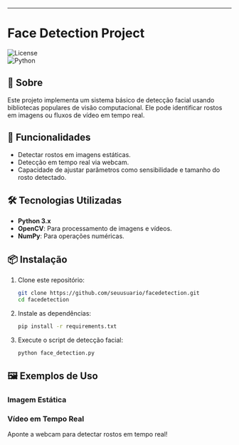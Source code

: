 
---

# Face Detection Project  

![License](https://img.shields.io/badge/license-MIT-blue.svg)  
![Python](https://img.shields.io/badge/python-3.x-blue.svg)  

## 📜 Sobre  
Este projeto implementa um sistema básico de detecção facial usando bibliotecas populares de visão computacional. Ele pode identificar rostos em imagens ou fluxos de vídeo em tempo real.  

## 🚀 Funcionalidades  
- Detectar rostos em imagens estáticas.  
- Detecção em tempo real via webcam.  
- Capacidade de ajustar parâmetros como sensibilidade e tamanho do rosto detectado.  

## 🛠 Tecnologias Utilizadas  
- **Python 3.x**  
- **OpenCV**: Para processamento de imagens e vídeos.  
- **NumPy**: Para operações numéricas.  

## 📦 Instalação  

1. Clone este repositório:  
   ```bash  
   git clone https://github.com/seuusuario/facedetection.git  
   cd facedetection  
   ```  

2. Instale as dependências:  
   ```bash  
   pip install -r requirements.txt  
   ```  

3. Execute o script de detecção facial:  
   ```bash  
   python face_detection.py  
   ```  


## 🖼 Exemplos de Uso  

### Imagem Estática  
  


### Vídeo em Tempo Real  
Aponte a webcam para detectar rostos em tempo real!  
